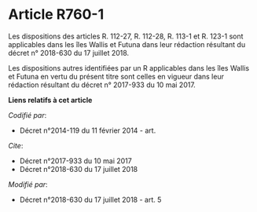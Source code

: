 # Article R760-1

Les dispositions des articles R. 112-27, R. 112-28, R. 113-1 et R. 123-1 sont applicables dans les îles Wallis et Futuna dans
leur rédaction résultant du décret n° 2018-630 du 17 juillet 2018.

Les dispositions autres identifiées par un R applicables dans les îles Wallis et Futuna en vertu du présent titre sont celles
en vigueur dans leur rédaction résultant du décret n° 2017-933 du 10 mai 2017.

**Liens relatifs à cet article**

_Codifié par_:

  - Décret n°2014-119 du 11 février 2014 - art.

_Cite_:

  - Décret n°2017-933 du 10 mai 2017
  - Décret n°2018-630 du 17 juillet 2018

_Modifié par_:

  - Décret n°2018-630 du 17 juillet 2018 - art. 5
